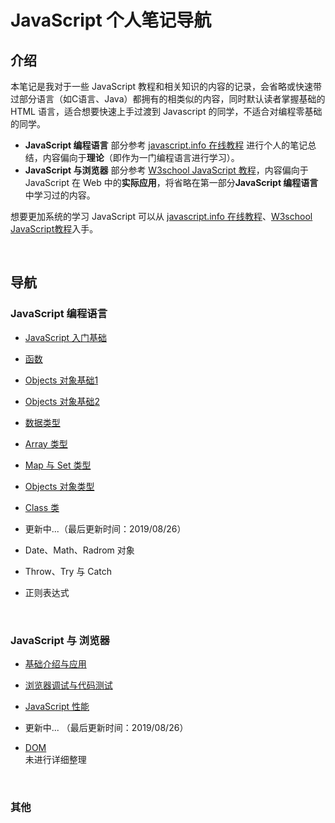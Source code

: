 # JavaScript 个人笔记导航

## 介绍

本笔记是我对于一些 JavaScript 教程和相关知识的内容的记录，会省略或快速带过部分语言（如C语言、Java）都拥有的相类似的内容，同时默认读者掌握基础的 HTML 语言，适合想要快速上手过渡到 Javascript 的同学，不适合对编程零基础的同学。

- **JavaScript 编程语言** 部分参考 [javascript.info 在线教程](https://zh.javascript.info) 进行个人的笔记总结，内容偏向于**理论**（即作为一门编程语言进行学习）。
- **JavaScript 与浏览器** 部分参考 [W3school JavaScript 教程](https://www.w3school.com.cn/js/index.asp)，内容偏向于 JavaScript 在 Web 中的**实际应用**，将省略在第一部分**JavaScript 编程语言**中学习过的内容。

想要更加系统的学习 JavaScript 可以从 [javascript.info 在线教程](https://zh.javascript.info)、[W3school JavaScript教程](https://www.w3school.com.cn/js/index.asp)入手。

<br>

## 导航

### JavaScript 编程语言

- [JavaScript 入门基础](chapter1/1.入门基础.md)

- [函数](chapter1/2.函数.md)

- [Objects 对象基础1](chapter1/3.Objects对象1.md)

- [Objects 对象基础2](chapter1/4.Objects对象2.md)

- [数据类型](chapter1/5.数据类型.md)

- [Array 类型](chapter1/6.Array类型.md)

- [Map 与 Set 类型](chapter1/7.Map&Set.md)

- [Objects 对象类型](chapter1/8.Objects对象类型.md)

- [Class 类](chapter1/Class类.md)

- 更新中...（最后更新时间：2019/08/26）

- Date、Math、Radrom 对象

- Throw、Try 与 Catch

- 正则表达式

<br>

### JavaScript 与 浏览器

- [基础介绍与应用](chapter2/1.简介.md)

- [浏览器调试与代码测试](chapter2/调试与测试.md)

- [JavaScript 性能](chapter2/性能.md)

- 更新中... （最后更新时间：2019/08/26）

- [DOM](chapter2/DOM.md)  
  未进行详细整理

<br>

### 其他

